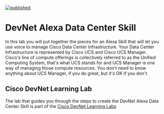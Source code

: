 [![published](https://static.production.devnetcloud.com/codeexchange/assets/images/devnet-published.svg)](https://developer.cisco.com/codeexchange/github/repo/movinalot/devnet-alexa)

# DevNet Alexa Data Center Skill

In this lab you will put together the pieces for an Alexa Skill that will let you use voice to manage Cisco Data Center Infrastructure. Your Data Center Infrastructure is represented by Cisco UCS and Cisco UCS Manager. Cisco's line of compute offerings is collectively referred to as the Unified Computing System, that's what UCS stands for and UCS Manager is one way of managing those compute resources. You don't need to know anything about UCS Manager, if you do great, but it's OK if you don't.

## Cisco DevNet Learning Lab

The lab that guides you through the steps to create the DevNet Alexa Data Center Skill is part of the [Cisco DevNet Learning Labs](https://learninglabs.cisco.com/lab/devnet-alexa-lab/step/1)
